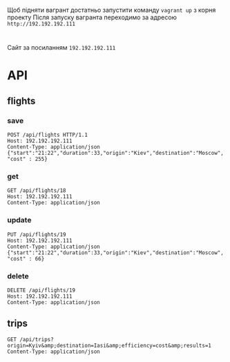 
Щоб підняти вагрант достатньо запустити команду `vagrant up` з корня проекту
Після запуску вагранта переходимо за адресою `http://192.192.192.111`

#

Сайт за посиланням `192.192.192.111`

# API

## flights

### save

    POST /api/flights HTTP/1.1
    Host: 192.192.192.111
    Content-Type: application/json
    {"start":"21:22","duration":33,"origin":"Kiev","destination":"Moscow", "cost" : 255}

### get

    GET /api/flights/18
    Host: 192.192.192.111
    Content-Type: application/json

### update

    PUT /api/flights/19
    Host: 192.192.192.111
    Content-Type: application/json
    {"start":"21:22","duration":33,"origin":"Kiev","destination":"Moscow", "cost" : 66}
    
    

### delete

    DELETE /api/flights/19
    Host: 192.192.192.111
    Content-Type: application/json
    
## trips

    GET /api/trips?origin=Kyiv&amp;destination=Iasi&amp;efficiency=cost&amp;results=1
    Content-Type: application/json


    
    